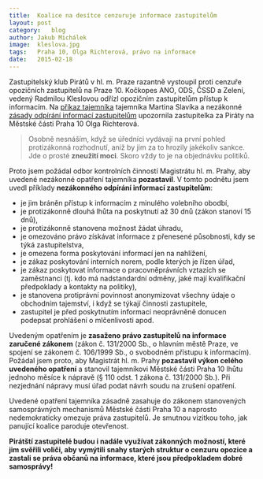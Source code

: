 ```yaml
---
title:	Koalice na desítce cenzuruje informace zastupitelům
layout:	post
category:	blog
author:	Jakub Michálek
image:	kleslova.jpg
tags:	Praha 10, Olga Richterová, právo na informace
date:	2015-02-18
---
```


Zastupitelský klub Pirátů v hl. m. Praze razantně vystoupil proti cenzuře
opozičních zastupitelů na Praze 10. Kočkopes ANO, ODS, ČSSD a Zelení, vedený 
Radmilou Kleslovou odřízl 
opozičním zastupitelům přístup k informacím. Na [příkaz tajemníka](/assets/static/poskytovani-informaci/praha10/prikaz.pdf)
tajemníka Martina Slavíka
a nezákonné [zásady odpírání informací zastupitelům](/assets/static/poskytovani-informaci/praha10/zasady.docx)
upozornila zastupitelka za Piráty na Městské části Praha 10 Olga Richterová.

> Osobně nesnáším, když se úředníci vydávají na první pohled protizákonná rozhodnutí, 
aniž by jim za to hrozily jakékoliv sankce. Jde o prosté **zneužití moci**. Skoro vždy to
je na objednávku politiků. 

Proto jsem požádal odbor kontrolních činností
Magistrátu hl. m. Prahy, aby uvedené nezákonné opatření 
tajemníka **pozastavil**. V tomto podnětu jsem uvedl příklady **nezákonného odpírání 
informací zastupitelům**:

*    je jim bráněn přístup k informacím z minulého volebního obodbí,
*    je protizákonně dlouhá lhůta na poskytnutí až 30 dnů (zákon stanoví 15 dnů),
*    je protizákonně stanovena možnost žádat úhradu,
*    je omezováno právo získávat informace z přenesené působnosti, kdy se týká zastupitelstva,
*    je omezena forma poskytování informací jen na nahlížení,
*    je zákaz poskytování interních norem, podle kterých je řízen úřad,
*    je zákaz poskytovat informace o pracovněprávních vztazích se zaměstnanci
     (tj. kdo má nadstandardní odměny, jaké mají kvalifikační předpoklady a kontakty na politiky),
*    je stanovena protiprávní povinnost anonymizovat všechny údaje o 
     obchodním tajemství, i když se týkají činnosti zastupitele,
*    zastupitel je před poskytnutím informací neoprávněně donucen podepsat
     prohlášení o mlčenlivosti apod. 

Uvedeným opatřením je **zasaženo právo zastupitelů na informace zaručené zákonem** 
(zákon č. 131/2000 Sb., o hlavním městě Praze, ve spojení se zákonem č. 106/1999 Sb., o svobodném přístupu 
k informacím). Požádal jsem proto, aby Magistrát hl. m. Prahy 
**pozastavil výkon celého uvedeného opatření** a stanovil tajemníkovi Městské části Praha 10 lhůtu jednoho měsíce 
k nápravě (§ 110 odst. 1 zákona č. 131/2000 Sb.). 
Při nezjednání nápravy musí úřad podat návrh soudu na zrušení opatření.

Uvedené opatření tajemníka zásadně zasahuje do zákonem stanovených samosprávných 
mechanismů Městské části Praha 10 a naprosto nedemokraticky omezuje práva 
zastupitelů. Je smutnou vizitkou toho, jak panující koalice paroduje otevřenost.

**Pirátští zastupitelé budou i nadále využívat zákonných možností, které jim 
svěřili voliči, aby vymýtili snahy starých struktur o cenzuru opozice a 
zastali se práva občanů na informace, které jsou předpokladem dobré samosprávy!**


